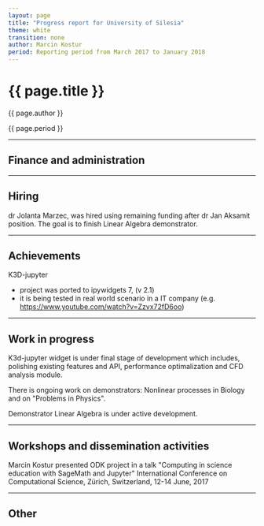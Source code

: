 ```yaml
---
layout: page
title: "Progress report for University of Silesia"
theme: white
transition: none
author: Marcin Kostur
period: Reporting period from March 2017 to January 2018
---
```


# {{ page.title }}

{{ page.author }}


{{ page.period }}

---

## Finance and administration



---
## Hiring

dr Jolanta Marzec, was hired using remaining funding after dr Jan Aksamit position. The goal is to finish Linear Algebra demonstrator.

---
## Achievements

K3D-jupyter 
 - project was ported to ipywidgets 7, (v 2.1)
 - it is being tested in real world scenario in a IT company (e.g. https://www.youtube.com/watch?v=Zzvx72fD6oo)
 



---
## Work in progress

K3d-jupyter widget is under final stage of development which includes, polishing existing features and API, performance optimalization and CFD analysis module.

There is ongoing work on demonstrators: Nonlinear processes in Biology and on "Problems in Physics".

Demonstrator Linear Algebra is under active development.

---
## Workshops and dissemination activities

Marcin Kostur presented ODK project in a talk "Computing in science education with SageMath and Jupyter" 
International Conference on Computational Science, Zürich, Switzerland,    12-14 June, 2017



---
## Other



</section>

